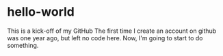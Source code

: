 # hello-world
This is a kick-off of my GitHub
The first time I create an account on github was one year ago, but left no code here.
Now, I'm going to start to do something.

